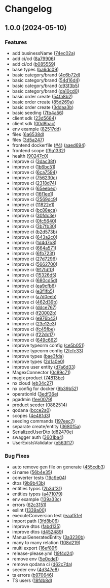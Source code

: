 # Changelog

## 1.0.0 (2024-05-10)


### Features

* add businessName ([74ec02a](https://github.com/enegixinc/vnd-machines/commit/74ec02a0edbafa17ff2f2b3080fcf9b3e49eb7f9))
* add ci/cd ([8a79906](https://github.com/enegixinc/vnd-machines/commit/8a799069095e56591377e9d100087add58ebee18))
* add ci/cd ([b085559](https://github.com/enegixinc/vnd-machines/commit/b085559668e39a88254799c1bf3e7cc456a7aefd))
* base types ([ba6dc09](https://github.com/enegixinc/vnd-machines/commit/ba6dc09e30f9a3aa7fb5207ac107495e4e76119a))
* basic category/brand ([4c6b72d](https://github.com/enegixinc/vnd-machines/commit/4c6b72d3b9870a7f7e86bb1cd9f066f4f2cdf4e1))
* basic category/brand ([54d16d4](https://github.com/enegixinc/vnd-machines/commit/54d16d400c22c2c27f22b812cb7fa61086a94f76))
* basic category/brand ([c93f3b5](https://github.com/enegixinc/vnd-machines/commit/c93f3b5cb3404459d1fd4c98f33d2b76d7bb88d8))
* basic category/brand ([da10cd0](https://github.com/enegixinc/vnd-machines/commit/da10cd0bf280a4fc4696c02670d115b32dae1798))
* basic order create ([54fa8b2](https://github.com/enegixinc/vnd-machines/commit/54fa8b2e568cce05429cf468c335f1c56b21db87))
* basic order create ([85d269a](https://github.com/enegixinc/vnd-machines/commit/85d269af8bea7c715dff3b5a04098a9d4519f6a5))
* basic order create ([3ddaa3b](https://github.com/enegixinc/vnd-machines/commit/3ddaa3b2d2751672e470d3bc3793b936bbc2e79b))
* basic seeding ([7fb4a56](https://github.com/enegixinc/vnd-machines/commit/7fb4a56811fe59b590281f8344c70711ed61fc28))
* client sdk ([23d5684](https://github.com/enegixinc/vnd-machines/commit/23d5684a895129940fa0117059d27753718a98a0))
* client sdk ([00d8bac](https://github.com/enegixinc/vnd-machines/commit/00d8bacce981564bd274fe7f64dc87f9df511b1a))
* env example ([82517dd](https://github.com/enegixinc/vnd-machines/commit/82517dd96c1b08eab759d738fb836291ff55b095))
* files ([6a6538d](https://github.com/enegixinc/vnd-machines/commit/6a6538dbd2211cc7c7fc80dbed2b8ed07aa97ed9))
* files ([3d5a247](https://github.com/enegixinc/vnd-machines/commit/3d5a247eb6da5c66fcb1aa8a01deb7679298a83b))
* frontend dockerfile ([#4](https://github.com/enegixinc/vnd-machines/issues/4)) ([aaed694](https://github.com/enegixinc/vnd-machines/commit/aaed694a437b2f74d4cfa0762189a2265a3ba175))
* frontend scope ([f9a1332](https://github.com/enegixinc/vnd-machines/commit/f9a1332cf969aed888954710e47b081c0644af26))
* health ([90247c0](https://github.com/enegixinc/vnd-machines/commit/90247c0bf593c359e21747611bd4b5deeedcccca))
* improve ci ([3dac38f](https://github.com/enegixinc/vnd-machines/commit/3dac38f3322eba37165d835b0eafd3725bde64d3))
* improve ci ([1b6bc51](https://github.com/enegixinc/vnd-machines/commit/1b6bc51a2cdc2aa84354de5d2bfb3abc6894d51f))
* improve ci ([6ca7594](https://github.com/enegixinc/vnd-machines/commit/6ca75946b9acf2db0b3599cc6b8efca327fbca7d))
* improve ci ([756230c](https://github.com/enegixinc/vnd-machines/commit/756230c80a5c6937e0e3868e1f4cecec199b215d))
* improve ci ([2318d74](https://github.com/enegixinc/vnd-machines/commit/2318d74d4f767364c580213304135cb82a6f35d8))
* improve ci ([65eebec](https://github.com/enegixinc/vnd-machines/commit/65eebec5da7fdee04c8144bf8999b5d31ce2df42))
* improve ci ([16f1ee1](https://github.com/enegixinc/vnd-machines/commit/16f1ee1b955edf4b4fb545e82e8f0bb2b3f5b267))
* improve ci ([2569dc9](https://github.com/enegixinc/vnd-machines/commit/2569dc90a7abd0cf8d945ba19da03671fd6c8ece))
* improve ci ([11822e1](https://github.com/enegixinc/vnd-machines/commit/11822e1c618fafa9a7773afc839156a62c0863e5))
* improve ci ([bc88eca](https://github.com/enegixinc/vnd-machines/commit/bc88eca7dc62494cc0d528b0ac76a963054dc205))
* improve ci ([30fdc3e](https://github.com/enegixinc/vnd-machines/commit/30fdc3e0c69fe05b3af84a42ac2ffc9a92fe3b9d))
* improve ci ([0fc5640](https://github.com/enegixinc/vnd-machines/commit/0fc5640c4139fd70251f78eb94d74481caea2432))
* improve ci ([3b7fb30](https://github.com/enegixinc/vnd-machines/commit/3b7fb30cbeecb14260ab47bf25beeab076881299))
* improve ci ([b2d573b](https://github.com/enegixinc/vnd-machines/commit/b2d573bb4b414b8212310e8e5833f8fa52bc1dc1))
* improve ci ([643a2c0](https://github.com/enegixinc/vnd-machines/commit/643a2c00fee7de823ee03483ba42ea6a3f7d1cc5))
* improve ci ([1d4d7b8](https://github.com/enegixinc/vnd-machines/commit/1d4d7b87a0b348bbc4eeb6fdc11d90b1423c7093))
* improve ci ([664a571](https://github.com/enegixinc/vnd-machines/commit/664a571c990c7b5ef156fd165ebdac3a93349c68))
* improve ci ([6fb723f](https://github.com/enegixinc/vnd-machines/commit/6fb723fe4d91bf38672c5e3882959dbb3221d682))
* improve ci ([27d7296](https://github.com/enegixinc/vnd-machines/commit/27d7296948447b58a2592a0db1524538731c0678))
* improve ci ([5662700](https://github.com/enegixinc/vnd-machines/commit/56627006c0f99ed099b15e2a73d01cf3835986fe))
* improve ci ([917fdf0](https://github.com/enegixinc/vnd-machines/commit/917fdf0b6d61cd9ba45cc88726cbe0fa8ac64c1a))
* improve ci ([15326d5](https://github.com/enegixinc/vnd-machines/commit/15326d5b8c2187c4d656b9a08a3f8dc35350d3d4))
* improve ci ([680cd5d](https://github.com/enegixinc/vnd-machines/commit/680cd5d8298bb38a105593a8feecdc9c0104d181))
* improve ci ([ea9cfb6](https://github.com/enegixinc/vnd-machines/commit/ea9cfb6d056856203f846a7f3936a2d2bf064b61))
* improve ci ([e3f1fb5](https://github.com/enegixinc/vnd-machines/commit/e3f1fb59e8e016f434aad415a11a92d14bb8fa15))
* improve ci ([a7d0eeb](https://github.com/enegixinc/vnd-machines/commit/a7d0eeb1ef7a9dc343e8196742cfd8630a318a16))
* improve ci ([462d39b](https://github.com/enegixinc/vnd-machines/commit/462d39badac200d75bd9950547bebcb93a344d4b))
* improve ci ([ddce767](https://github.com/enegixinc/vnd-machines/commit/ddce7676b44d9b260319101ec021b6d31bfb1324))
* improve ci ([f20002b](https://github.com/enegixinc/vnd-machines/commit/f20002b80cde7b1225c97f155695febf898c49ef))
* improve ci ([e976b43](https://github.com/enegixinc/vnd-machines/commit/e976b4358be1da2b2321e42f5e116bc5ef112215))
* improve ci ([23e12e3](https://github.com/enegixinc/vnd-machines/commit/23e12e3ae9ca72326727cf54f9f3cd524422ff2f))
* improve ci ([fc45fbe](https://github.com/enegixinc/vnd-machines/commit/fc45fbe8cd5570f111d1f0eb929ee90538b0daf8))
* improve ci ([f22dc17](https://github.com/enegixinc/vnd-machines/commit/f22dc17ecd6f498c4dbd7a8f691e1f0678083cb3))
* improve ci ([649c662](https://github.com/enegixinc/vnd-machines/commit/649c662a6172dd016b5168548a9f5b9bbe48734d))
* improve typeorm config ([ce5b051](https://github.com/enegixinc/vnd-machines/commit/ce5b051a2c6c294aeb2defbd5281ca97e84afb2b))
* improve typeorm config ([2fcfc33](https://github.com/enegixinc/vnd-machines/commit/2fcfc33d9a82ce0710d5dd6f86ff98eba0064c6d))
* improve types ([bae3fda](https://github.com/enegixinc/vnd-machines/commit/bae3fda0163748544f4b49b6aa9c89dce8d3f589))
* improve types ([2d1a0e0](https://github.com/enegixinc/vnd-machines/commit/2d1a0e06e4b0df01a341f2dd473531dbb5fc8975))
* improve user entity ([d7a6d33](https://github.com/enegixinc/vnd-machines/commit/d7a6d33e074e2e741b55a2a5670622e0c75ea114))
* MagexConnector ([0c89c71](https://github.com/enegixinc/vnd-machines/commit/0c89c71a22cc1f9c862480bd68c5709c5cbf11b8))
* magix product ([74813bc](https://github.com/enegixinc/vnd-machines/commit/74813bc4db5321b01c51c2228fb1332416a53b51))
* nx cloud ([eb34c27](https://github.com/enegixinc/vnd-machines/commit/eb34c275db79d6578fd510e8ff291f0aeefe5df3))
* nx config for docker ([9b39b52](https://github.com/enegixinc/vnd-machines/commit/9b39b52740405d42d07eab417bdbacbdb986defe))
* operationId ([3edf36e](https://github.com/enegixinc/vnd-machines/commit/3edf36e5b13b6fbb34f0f05e7068b07564514fff))
* pgadmin ([fee0079](https://github.com/enegixinc/vnd-machines/commit/fee00791e856bebfbf61b993aa4ad132734c87b4))
* product seeder ([0882514](https://github.com/enegixinc/vnd-machines/commit/088251497b755a7a43508d42545ad9378714832d))
* qodana ([bcce2a0](https://github.com/enegixinc/vnd-machines/commit/bcce2a0f143140435adef0c51ea193e5a51e1efc))
* scopes ([4e481d3](https://github.com/enegixinc/vnd-machines/commit/4e481d313bbd71f54a7bda81924e2b2d46747498))
* seeding commands ([197eec7](https://github.com/enegixinc/vnd-machines/commit/197eec796d5db2269ad53b7be59a4860e88b1444))
* separate create/entity ([3680f5a](https://github.com/enegixinc/vnd-machines/commit/3680f5afa5d52560817ef22f8b99f0a16effe9ce))
* SerializedUserDto ([d82470e](https://github.com/enegixinc/vnd-machines/commit/d82470ec3772700b8986a60e239c7b6b1b636b59))
* swagger auth ([3601ba4](https://github.com/enegixinc/vnd-machines/commit/3601ba428f6c50ecfdfa24fa0ed1b28d610c8f9b))
* UserExistsValidator ([e563f17](https://github.com/enegixinc/vnd-machines/commit/e563f17216d3a938af7c579a96fcd72d19670d2c))


### Bug Fixes

* auto remove gen file on generate ([455cdb3](https://github.com/enegixinc/vnd-machines/commit/455cdb3cb59e6fa0a838ae175c85808fc5a9291e))
* ci name ([56b4e35](https://github.com/enegixinc/vnd-machines/commit/56b4e355826ee38f309e1600978ae558815a6215))
* converter tests ([19c9e04](https://github.com/enegixinc/vnd-machines/commit/19c9e044908c831fd262472b08b0c40018d4f2b8))
* dtos ([9b9b43b](https://github.com/enegixinc/vnd-machines/commit/9b9b43be71267e18be8955610571e7939adb2b42))
* entities typos ([2b3df31](https://github.com/enegixinc/vnd-machines/commit/2b3df319a179dc46bbec68f58c84cd9f4e4908d9))
* entities typos ([a471079](https://github.com/enegixinc/vnd-machines/commit/a471079756465fb2e068dc809fd0b68cd07afaa1))
* env example ([139a33c](https://github.com/enegixinc/vnd-machines/commit/139a33c32d5a39d1157f4226098c63e576e3f714))
* errors ([62c3151](https://github.com/enegixinc/vnd-machines/commit/62c3151a15c44773b949de01f5439d10a63aaaa9))
* eslint ([1339a00](https://github.com/enegixinc/vnd-machines/commit/1339a00ac2241a912adcfdc049334487f22a80f7))
* executeConversion test ([eaaf51e](https://github.com/enegixinc/vnd-machines/commit/eaaf51eab6112835f4d15f3b60d2c965b0476a8f))
* import path ([3fd8b06](https://github.com/enegixinc/vnd-machines/commit/3fd8b06c8b9ece899ede313a5a971fdb3a336ebd))
* improve dtos ([fabd135](https://github.com/enegixinc/vnd-machines/commit/fabd135ca124905187aaec74df72d0b4c6d46b0d))
* improve dtos ([d452489](https://github.com/enegixinc/vnd-machines/commit/d452489929dba17e703664446c2c06f4cfeac449))
* ManualGeneratedEntity ([3a3230b](https://github.com/enegixinc/vnd-machines/commit/3a3230b44a9286891f7e7eb8ec5c42f81ce36941))
* many to many relation ([108d219](https://github.com/enegixinc/vnd-machines/commit/108d219f5ba332eafe8a36ab41cf8c6cc606634e))
* multi export ([16ef89f](https://github.com/enegixinc/vnd-machines/commit/16ef89f981a8ee6912e68d2c2ac499c90de6b756))
* release-please.yml ([19f4d24](https://github.com/enegixinc/vnd-machines/commit/19f4d24304a889bca1f4ddad2c102fffbdb52395))
* remove env ([5e0cde1](https://github.com/enegixinc/vnd-machines/commit/5e0cde1640a5fc4d99329db10cebad38a41b1c59))
* remove qodana ci ([d62c7da](https://github.com/enegixinc/vnd-machines/commit/d62c7da1c3a251f1a5776a1beb840d31773d32c9))
* seeder env ([4d347e8](https://github.com/enegixinc/vnd-machines/commit/4d347e814c6aeddf2ce070d2b417c646ce2c4f3e))
* ts errors ([b970646](https://github.com/enegixinc/vnd-machines/commit/b970646b3acf83b35d673b2d180c3d225523e6bd))
* TS users ([18fdb8d](https://github.com/enegixinc/vnd-machines/commit/18fdb8d78bce09c3d37909b1a9d348bd0958f75f))
